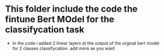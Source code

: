 # This folder include the code the fintune Bert MOdel for the classifycation task

- In the code i added  2 linear layers at the output of the orginal bert model for 2 classes classifycation. add more as you want
